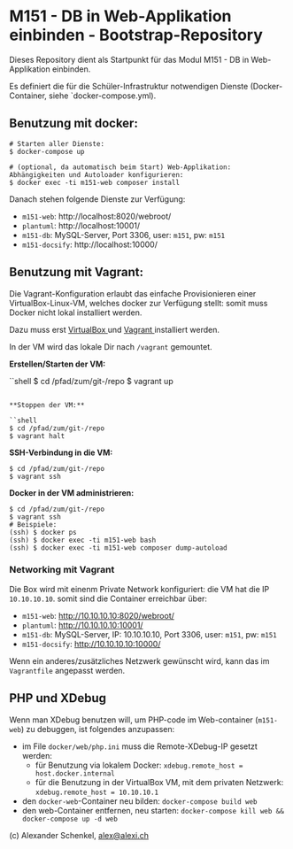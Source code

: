 M151 - DB in Web-Applikation einbinden - Bootstrap-Repository
==============================================================

Dieses Repository dient als Startpunkt für das Modul M151 - DB in Web-Applikation einbinden.

Es definiert die für die Schüler-Infrastruktur notwendigen Dienste (Docker-Container, siehe `docker-compose.yml).

## Benutzung mit docker:

```
# Starten aller Dienste:
$ docker-compose up

# (optional, da automatisch beim Start) Web-Applikation: Abhängigkeiten und Autoloader konfigurieren:
$ docker exec -ti m151-web composer install
```

Danach stehen folgende Dienste zur Verfügung:

* `m151-web`: http://localhost:8020/webroot/
* `plantuml`: http://localhost:10001/
* `m151-db`: MySQL-Server, Port 3306, user: `m151`, pw: `m151`
* `m151-docsify`: http://localhost:10000/

## Benutzung mit Vagrant:

Die Vagrant-Konfiguration erlaubt das einfache Provisionieren einer VirtualBox-Linux-VM, welches docker zur Verfügung stellt:
somit muss Docker nicht lokal installiert werden.

Dazu muss erst [ VirtualBox ](https://www.virtualbox.org/) und [ Vagrant ](https://www.vagrantup.com/) installiert werden.

In der VM wird das lokale Dir nach `/vagrant` gemountet.

**Erstellen/Starten der VM:**

``shell
$ cd /pfad/zum/git-/repo
$ vagrant up
```

**Stoppen der VM:**

``shell
$ cd /pfad/zum/git-/repo
$ vagrant halt
```

**SSH-Verbindung in die VM:**

```shell
$ cd /pfad/zum/git-/repo
$ vagrant ssh
```

**Docker in der VM administrieren:**

```shell
$ cd /pfad/zum/git-/repo
$ vagrant ssh
# Beispiele:
(ssh) $ docker ps
(ssh) $ docker exec -ti m151-web bash
(ssh) $ docker exec -ti m151-web composer dump-autoload
```

### Networking mit Vagrant

Die Box wird mit einenm Private Network konfiguriert: die VM hat die IP `10.10.10.10`.
somit sind die Container erreichbar über:

* `m151-web`: http://10.10.10.10:8020/webroot/
* `plantuml`: http://10.10.10.10:10001/
* `m151-db`: MySQL-Server, IP: 10.10.10.10, Port 3306, user: `m151`, pw: `m151`
* `m151-docsify`: http://10.10.10.10:10000/

Wenn ein anderes/zusätzliches Netzwerk gewünscht wird, kann das im `Vagrantfile` angepasst werden.


## PHP und XDebug

Wenn man XDebug benutzen will, um PHP-code im Web-container (`m151-web`) zu debuggen, ist folgendes anzupassen:

* im File `docker/web/php.ini` muss die Remote-XDebug-IP gesetzt werden:
    * für Benutzung via lokalem Docker: `xdebug.remote_host = host.docker.internal`
    * für die Benutzung in der VirtualBox VM, mit dem privaten Netzwerk: `xdebug.remote_host = 10.10.10.1`
* den `docker-web`-Container neu bilden: `docker-compose build web`
* den web-Container entfernen, neu starten: `docker-compose kill web && docker-compose up -d web`

(c) Alexander Schenkel, alex@alexi.ch
